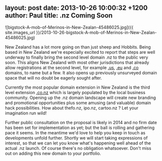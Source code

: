 layout: post
date: 2013-10-26 10:00:32 +1200
author: Paul
title: .nz Coming Soon
----

![bigstock-A-mob-of-Merinos-in-New-Zealan-45486025.jpg]({{ site.images_url }}/2013-10-26-bigstock-A-mob-of-Merinos-in-New-Zealan-45486025.jpg)

<!-- excerpt -->

New Zealand has a lot more going on than just sheep and Hobbits. Being based in New Zealand we're especially excited to report that steps are well underway to finally bring the second level domain .nz to the public very soon. This aligns New Zealand with most other jurisdictions that already allow registrations at the second level, for example [.us](https://iwantmyname.com/domains/us-american-domain-name-registration-for-usa), [.eu](https://iwantmyname.com/domains/eu-european-domain-name-registration-for-europe) and [.co](https://iwantmyname.com/domains/co-colombian-domain-name-registration-for-colombia) domains, to name but a few. It also opens up previously unsurveyed domain space that will no doubt be eagerly sought after. 

<!-- /excerpt -->

Currently the most popular domain extension in New Zealand is the third level extension [.co.nz](https://iwantmyname.com/domains/co.nz-kiwi-domain-name-registration-for-new-zealand) which is largely populated by the local business community. Opening up the .nz domain landscape will create new branding and promotional opportunities plus some amusing (and valuable) domain hack possibilities. How about thefo.nz, ipo.nz, cartoo.nz ? Let your imagination run wild!

Further public consultation on the proposal is likely in 2014 and no firm date has been set for implementation as yet; but the ball is rolling and gathering pace it seems. In the meantime we'd love to help you keep in touch as developments unfold further. Shortly we will start taking expressions of interest, so that we can let you know what's happening well ahead of the actual .nz launch. Of course there's no obligation whatsoever. Don't miss out on adding this new domain to your portfolio.
